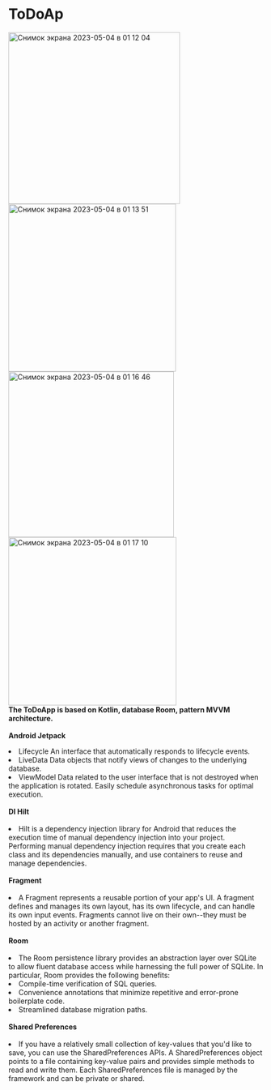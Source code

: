 # ToDoAp
<img width="339" alt="Снимок экрана 2023-05-04 в 01 12 04" src="https://user-images.githubusercontent.com/104056823/236065464-538ab924-f64b-4ec8-a83a-f156adc2084f.png">    <img width="331" alt="Снимок экрана 2023-05-04 в 01 13 51" src="https://user-images.githubusercontent.com/104056823/236065551-9be35ae8-b0aa-44a8-8014-6e189c833eca.png"><img width="327" alt="Снимок экрана 2023-05-04 в 01 16 46" src="https://user-images.githubusercontent.com/104056823/236065562-33b4ee72-818a-43dd-8eb9-55b61cf1a0bf.png"> <img width="332" alt="Снимок экрана 2023-05-04 в 01 17 10" src="https://user-images.githubusercontent.com/104056823/236065571-7983f664-3edf-42ac-9fdc-940e9790e838.png">
<br><strong>The ToDoApp is based on Kotlin, database Room, pattern MVVM architecture.</strong></br><br>
<b>Android Jetpack</b>
<li>Lifecycle An interface that automatically responds to lifecycle events. </li>
<li>LiveData Data objects that notify views of changes to the underlying database.</li>
<li>ViewModel Data related to the user interface that is not destroyed when the application is rotated. Easily schedule asynchronous tasks for optimal execution.</li>
<br><b>DI Hilt</b><br></br>
<li> Hilt is a dependency injection library for Android that reduces the execution time of manual dependency injection into your project. Performing manual dependency injection requires that you create each class and its dependencies manually, and use containers to reuse and manage dependencies.</li>
<br><b>Fragment</b><br></br>
<li>A Fragment represents a reusable portion of your app's UI. A fragment defines and manages its own layout, has its own lifecycle, and can handle its own input events. Fragments cannot live on their own--they must be hosted by an activity or another fragment.</li>
<br><b>Room</b></br>
<br>
<li>The Room persistence library provides an abstraction layer over SQLite to allow fluent database access while harnessing the full power of SQLite. In particular, Room provides the following benefits:</li>

<li>Compile-time verification of SQL queries.</li>
<li>Convenience annotations that minimize repetitive and error-prone boilerplate code.</li>
<li>Streamlined database migration paths.</li>
<br><b>Shared Preferences</b></br>
<br>
<li>If you have a relatively small collection of key-values that you'd like to save, you can use the SharedPreferences APIs. A SharedPreferences object points to a file containing key-value pairs and provides simple methods to read and write them. Each SharedPreferences file is managed by the framework and can be private or shared.</li>
